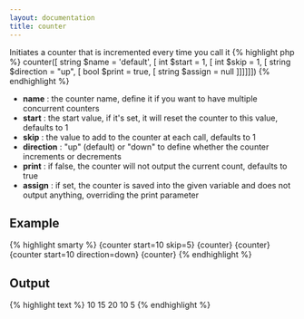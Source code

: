 ```yaml
---
layout: documentation
title: counter
---
```


Initiates a counter that is incremented every time you call it
{% highlight php %}
counter([ string $name = 'default', [ int $start = 1, [ int $skip = 1, [ string $direction = "up", [ bool 
$print = true, [ string $assign = null ]]]]]])
{% endhighlight %}

* **name** : the counter name, define it if you want to have multiple concurrent counters
* **start** : the start value, if it's set, it will reset the counter to this value, defaults to 1
* **skip** : the value to add to the counter at each call, defaults to 1
* **direction** : "up" (default) or "down" to define whether the counter increments or decrements
* **print** : if false, the counter will not output the current count, defaults to true
* **assign** : if set, the counter is saved into the given variable and does not output anything, overriding the print parameter

## Example
{% highlight smarty %}
{counter start=10 skip=5}
{counter}
{counter}
{counter start=10 direction=down}
{counter}
{% endhighlight %}

## Output
{% highlight text %}
10
15
20
10
5
{% endhighlight %}